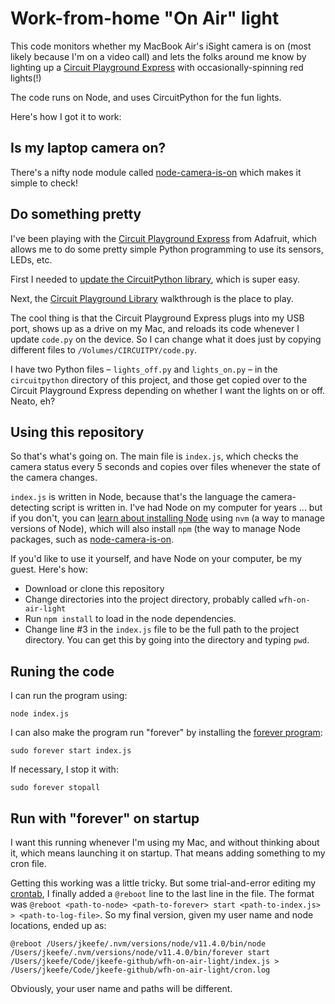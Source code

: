 # Work-from-home "On Air" light

This code monitors whether my MacBook Air's iSight camera is on (most likely because I'm on a video call) and lets the folks around me know by lighting up a [Circuit Playground Express](https://www.adafruit.com/product/3333) with occasionally-spinning red lights(!)

The code runs on Node, and uses CircuitPython for the fun lights.

Here's how I got it to work:

## Is my laptop camera on?

There's a nifty node module called [node-camera-is-on](https://github.com/sindresorhus/node-is-camera-on) which makes it simple to check!

## Do something pretty

I've been playing with the [Circuit Playground Express](https://www.adafruit.com/product/3333) from Adafruit, which allows me to do some pretty simple Python programming to use its sensors, LEDs, etc.

First I needed to [update the CircuitPython library](https://learn.adafruit.com/welcome-to-circuitpython/installing-circuitpython), which is super easy.

Next, the [Circuit Playground Library](https://learn.adafruit.com/circuitpython-made-easy-on-circuit-playground-express/circuit-playground-express-library) walkthrough is the place to play.

The cool thing is that the Circuit Playground Express plugs into my USB port, shows up as a drive on my Mac, and reloads its code whenever I update `code.py` on the device. So I can change what it does just by copying different files to `/Volumes/CIRCUITPY/code.py`.

I have two Python files – `lights_off.py` and `lights_on.py` – in the `circuitpython` directory of this project, and those get copied over to the Circuit Playground Express depending on whether I want the lights on or off. Neato, eh?

## Using this repository

So that's what's going on. The main file is `index.js`, which checks the camera status every 5 seconds and copies over files whenever the state of the camera changes.

`index.js` is written in Node, because that's the language the camera-detecting script is written in. I've had Node on my computer for years ... but if you don't, you can [learn about installing Node](https://medium.com/@Joachim8675309/installing-node-js-with-nvm-4dc469c977d9) using `nvm` (a way to manage versions of Node), which will also install `npm` (the way to manage Node packages, such as [node-camera-is-on](https://github.com/sindresorhus/node-is-camera-on).

If you'd like to use it yourself, and have Node on your computer, be my guest. Here's how:

- Download or clone this repository
- Change directories into the project directory, probably called `wfh-on-air-light`
- Run `npm install` to load in the node dependencies.
- Change line #3 in the `index.js` file to be the full path to the project directory. You can get this by going into the directory and typing `pwd`.

## Runing the code

I can run the program using:

```
node index.js
```

I can also make the program run "forever" by installing the [forever program](https://github.com/foreversd/forever): 

```
sudo forever start index.js
```

If necessary, I stop it with:

```
sudo forever stopall
```

## Run with "forever" on startup

I want this running whenever I'm using my Mac, and without thinking about it, which means launching it on startup. That means adding something to my cron file.

Getting this working was a little tricky. But some trial-and-error editing my [crontab](http://hints.macworld.com/article.php?story=20041105070509783), I finally added a `@reboot` line to the last line in the file. The format was `@reboot <path-to-node> <path-to-forever> start <path-to-index.js> > <path-to-log-file>`. So my final version, given my user name and node locations, ended up as:

```
@reboot /Users/jkeefe/.nvm/versions/node/v11.4.0/bin/node /Users/jkeefe/.nvm/versions/node/v11.4.0/bin/forever start /Users/jkeefe/Code/jkeefe-github/wfh-on-air-light/index.js > /Users/jkeefe/Code/jkeefe-github/wfh-on-air-light/cron.log
```

Obviously, your user name and paths will be different.

    
